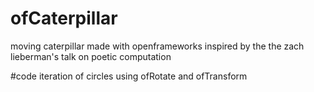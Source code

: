 # ofCaterpillar
moving caterpillar made with openframeworks
inspired by the the zach lieberman's talk on poetic computation 

#code
iteration of circles 
using ofRotate and ofTransform 
